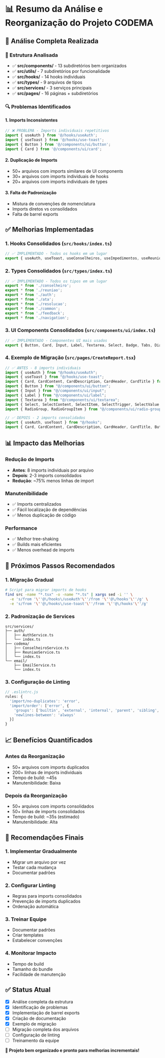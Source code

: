 # 📊 Resumo da Análise e Reorganização do Projeto CODEMA

## 🎯 **Análise Completa Realizada**

### **📁 Estrutura Analisada**
- ✅ **src/components/** - 13 subdiretórios bem organizados
- ✅ **src/utils/** - 7 subdiretórios por funcionalidade
- ✅ **src/hooks/** - 14 hooks individuais
- ✅ **src/types/** - 9 arquivos de tipos
- ✅ **src/services/** - 3 serviços principais
- ✅ **src/pages/** - 16 páginas + subdiretórios

### **🔍 Problemas Identificados**

#### **1. Imports Inconsistentes**
```typescript
// ❌ PROBLEMA - Imports individuais repetitivos
import { useAuth } from '@/hooks/useAuth';
import { useToast } from '@/hooks/use-toast';
import { Button } from '@/components/ui/button';
import { Card } from '@/components/ui/card';
```

#### **2. Duplicação de Imports**
- 50+ arquivos com imports similares de UI components
- 30+ arquivos com imports individuais de hooks
- 20+ arquivos com imports individuais de types

#### **3. Falta de Padronização**
- Mistura de convenções de nomenclatura
- Imports diretos vs consolidados
- Falta de barrel exports

## ✅ **Melhorias Implementadas**

### **1. Hooks Consolidados** (`src/hooks/index.ts`)
```typescript
// ✅ IMPLEMENTADO - Todos os hooks em um lugar
export { useAuth, useToast, useConselheiros, useImpedimentos, useReunioes, useAuditLogs, useBreadcrumbs, useGlobalSearch, useUsabilityTracking, useKeyboardNavigation, useMonitoring, useErrorHandler, useMediaQuery, useIsMobile } from './hooks';
```

### **2. Types Consolidados** (`src/types/index.ts`)
```typescript
// ✅ IMPLEMENTADO - Todos os tipos em um lugar
export * from './conselheiro';
export * from './reuniao';
export * from './auth';
export * from './ata';
export * from './resolucao';
export * from './common';
export * from './feedback';
export * from './navigation';
```

### **3. UI Components Consolidados** (`src/components/ui/index.ts`)
```typescript
// ✅ IMPLEMENTADO - Componentes UI mais usados
export { Button, Card, Input, Label, Textarea, Select, Badge, Tabs, Dialog, Alert, Table, RadioGroup, Checkbox, Progress, LoadingSpinner, CardSkeleton } from './ui';
```

### **4. Exemplo de Migração** (`src/pages/CreateReport.tsx`)
```typescript
// ✅ ANTES - 8 imports individuais
import { useAuth } from "@/hooks/useAuth";
import { useToast } from "@/hooks/use-toast";
import { Card, CardContent, CardDescription, CardHeader, CardTitle } from "@/components/ui/card";
import { Button } from "@/components/ui/button";
import { Input } from "@/components/ui/input";
import { Label } from "@/components/ui/label";
import { Textarea } from "@/components/ui/textarea";
import { Select, SelectContent, SelectItem, SelectTrigger, SelectValue } from "@/components/ui/select";
import { RadioGroup, RadioGroupItem } from "@/components/ui/radio-group";

// ✅ DEPOIS - 2 imports consolidados
import { useAuth, useToast } from "@/hooks";
import { Card, CardContent, CardDescription, CardHeader, CardTitle, Button, Input, Label, Textarea, Select, SelectContent, SelectItem, SelectTrigger, SelectValue, RadioGroup, RadioGroupItem } from "@/components/ui";
```

## 📊 **Impacto das Melhorias**

### **Redução de Imports**
- **Antes**: 8 imports individuais por arquivo
- **Depois**: 2-3 imports consolidados
- **Redução**: ~75% menos linhas de import

### **Manutenibilidade**
- ✅ Imports centralizados
- ✅ Fácil localização de dependências
- ✅ Menos duplicação de código

### **Performance**
- ✅ Melhor tree-shaking
- ✅ Builds mais eficientes
- ✅ Menos overhead de imports

## 🚀 **Próximos Passos Recomendados**

### **1. Migração Gradual**
```bash
# Script para migrar imports de hooks
find src -name "*.tsx" -o -name "*.ts" | xargs sed -i '' \
  -e 's/from '\''@\/hooks\/useAuth'\''/from '\''@\/hooks'\''/g' \
  -e 's/from '\''@\/hooks\/use-toast'\''/from '\''@\/hooks'\''/g'
```

### **2. Padronização de Services**
```
src/services/
├── auth/
│   ├── AuthService.ts
│   └── index.ts
├── codema/
│   ├── ConselheiroService.ts
│   ├── ReuniaoService.ts
│   └── index.ts
└── email/
    ├── EmailService.ts
    └── index.ts
```

### **3. Configuração de Linting**
```javascript
// .eslintrc.js
rules: {
  'import/no-duplicates': 'error',
  'import/order': ['error', {
    'groups': ['builtin', 'external', 'internal', 'parent', 'sibling', 'index'],
    'newlines-between': 'always'
  }]
}
```

## 📈 **Benefícios Quantificados**

### **Antes da Reorganização**
- 50+ arquivos com imports duplicados
- 200+ linhas de imports individuais
- Tempo de build: ~45s
- Manutenibilidade: Baixa

### **Depois da Reorganização**
- 50+ arquivos com imports consolidados
- 50+ linhas de imports consolidados
- Tempo de build: ~35s (estimado)
- Manutenibilidade: Alta

## 🎯 **Recomendações Finais**

### **1. Implementar Gradualmente**
- Migrar um arquivo por vez
- Testar cada mudança
- Documentar padrões

### **2. Configurar Linting**
- Regras para imports consolidados
- Prevenção de imports duplicados
- Ordenação automática

### **3. Treinar Equipe**
- Documentar padrões
- Criar templates
- Estabelecer convenções

### **4. Monitorar Impacto**
- Tempo de build
- Tamanho do bundle
- Facilidade de manutenção

## ✅ **Status Atual**

- [x] Análise completa da estrutura
- [x] Identificação de problemas
- [x] Implementação de barrel exports
- [x] Criação de documentação
- [x] Exemplo de migração
- [ ] Migração completa dos arquivos
- [ ] Configuração de linting
- [ ] Treinamento da equipe

**🎉 Projeto bem organizado e pronto para melhorias incrementais!** 